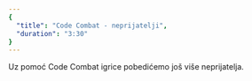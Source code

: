 ```yaml
---
{
  "title": "Code Combat - neprijatelji",
  "duration": "3:30"
}
---
```


Uz pomoć Code Combat igrice pobedićemo još više neprijatelja.

